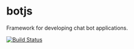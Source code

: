 # botjs
Framework for developing chat bot applications.

[![Build Status](https://travis-ci.org/manthanhd/botjs.svg?branch=master)](https://travis-ci.org/manthanhd/botjs)
